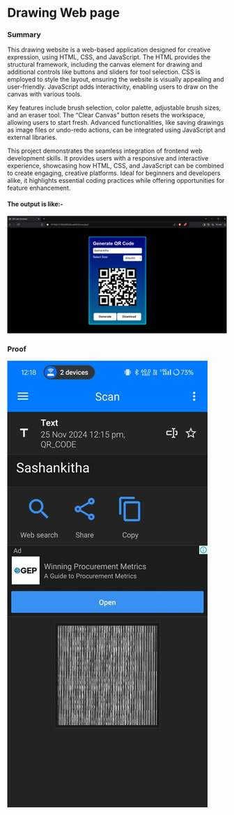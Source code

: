 <h1>
  Drawing Web page
</h1>
<h3>
  Summary 
</h3>
<p>
  This drawing website is a web-based application designed for creative expression, using HTML, CSS, and JavaScript. The HTML provides the structural framework, including the canvas element for drawing and additional controls like buttons and sliders for tool selection. CSS is employed to style the layout, ensuring the website is visually appealing and user-friendly. JavaScript adds interactivity, enabling users to draw on the canvas with various tools.

Key features include brush selection, color palette, adjustable brush sizes, and an eraser tool. The “Clear Canvas” button resets the workspace, allowing users to start fresh. Advanced functionalities, like saving drawings as image files or undo-redo actions, can be integrated using JavaScript and external libraries.

This project demonstrates the seamless integration of frontend web development skills. It provides users with a responsive and interactive experience, showcasing how HTML, CSS, and JavaScript can be combined to create engaging, creative platforms. Ideal for beginners and developers alike, it highlights essential coding practices while offering opportunities for feature enhancement.
</p>
<h4>
  The output is like:-
</h4>
<img src = "output.png"> 
<h3>
  Proof
</h3>
<img src = "proof.jpeg">
